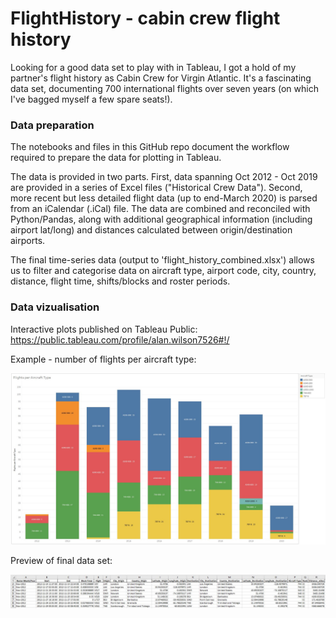 # FlightHistory - cabin crew flight history

Looking for a good data set to play with in Tableau, I got a hold of my partner's flight history as Cabin Crew for Virgin Atlantic. It's a fascinating data set, documenting 700 international flights over seven years (on which I've bagged myself a few spare seats!). 

### Data preparation
The notebooks and files in this GitHub repo document the workflow required to prepare the data for plotting in Tableau. 

The data is provided in two parts. First, data spanning Oct 2012 - Oct 2019 are provided in a series of Excel files ("Historical Crew Data"). Second, more recent but less detailed flight data (up to end-March 2020) is parsed from an iCalendar (.iCal) file. The data are combined and reconciled with Python/Pandas, along with additional geographical information (including airport lat/long) and distances calculated between origin/destination airports. 

The final time-series data (output to 'flight_history_combined.xlsx') allows us to filter and categorise data on aircraft type, airport code, city, country, distance, flight time, shifts/blocks and roster periods. 

### Data vizualisation
Interactive plots published on Tableau Public: https://public.tableau.com/profile/alan.wilson7526#!/

Example - number of flights per aircraft type:

![](tableau_plots/Example_flights-per-aircraft-type.JPG)

Preview of final data set:

![](tableau_plots/Example_combined-data-set.JPG)
